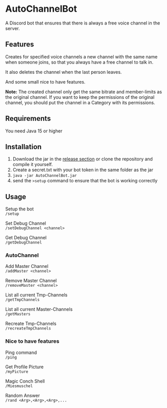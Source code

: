 # AutoChannelBot
A Discord bot that ensures that there is always a free voice channel in the server.
## Features
Creates for specified voice channels a new channel with the same name when someone joins, so that you always have a free channel to talk in.

It also deletes the channel when the last person leaves.

And some small nice to have features.

**Note:** The created channel only get the same bitrate and member-limits as the original channel. If you want to keep the permissions of the original channel, you should put the channel in a Category with its permissions.

## Requirements
You need Java 15 or higher

## Installation
1. Download the jar in the [release section](https://github.com/Swaggeroo/AutoChannelBot/releases/latest) or clone the repository and compile it yourself.
2. Create a secret.txt with your bot token in the same folder as the jar
3. ```java -jar AutoChannelBot.jar```
4. send the `>setup` command to ensure that the bot is working correctly

## Usage
Setup the bot\
```/setup```

Set Debug Channel\
``/setDebugChannel <channel>``

Get Debug Channel\
``/getDebugChannel``
### AutoChannel
Add Master Channel\
``/addMaster <channel>``

Remove Master Channel\
``/removeMaster <channel>``

List all current Tmp-Channels\
``/getTmpChannels``

List all current Master-Channels\
``/getMasters``

Recreate Tmp-Channels\
``/recreateTmpChannels``

### Nice to have features
Ping command\
``/ping``

Get Profile Picture\
``/myPicture``

Magic Conch Shell\
``/Miesmuschel``

Random Answer\
``/rand <Arg>,<Arg>,<Arg>,...``
